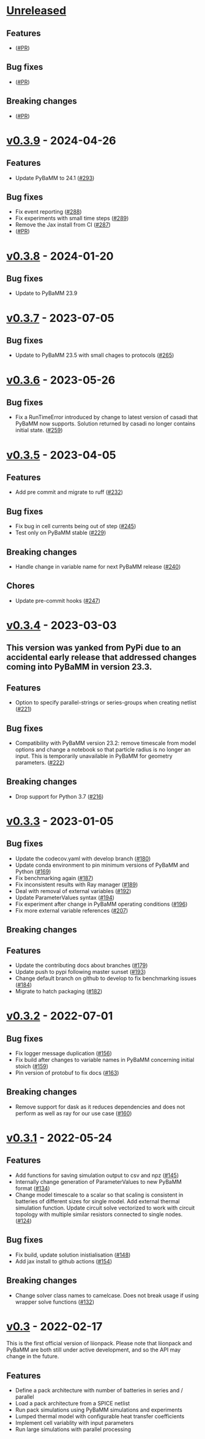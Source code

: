 # [Unreleased](https://github.com/pybamm-team/liionpack/)

## Features

- ([#PR](link))

## Bug fixes

- ([#PR](link))

## Breaking changes

- ([#PR](link))

# [v0.3.9](https://github.com/pybamm-team/liionpack/tree/v0.3.9) - 2024-04-26

## Features

- Update PyBaMM to 24.1 ([#293](https://github.com/pybamm-team/liionpack/pull/293))

## Bug fixes

- Fix event reporting ([#288](https://github.com/pybamm-team/liionpack/pull/288))
- Fix experiments with small time steps ([#289](https://github.com/pybamm-team/liionpack/pull/289))
- Remove the Jax install from CI ([#287](https://github.com/pybamm-team/liionpack/pull/287))
- ([#PR](link))


# [v0.3.8](https://github.com/pybamm-team/liionpack/tree/v0.3.8) - 2024-01-20

## Bug fixes

- Update to PyBaMM 23.9

# [v0.3.7](https://github.com/pybamm-team/liionpack/tree/v0.3.7) - 2023-07-05


## Bug fixes

- Update to PyBaMM 23.5 with small chages to protocols ([#265](https://github.com/pybamm-team/liionpack/pull/265))


# [v0.3.6](https://github.com/pybamm-team/liionpack/tree/v0.3.6) - 2023-05-26


## Bug fixes

- Fix a RunTimeError introduced by change to latest version of casadi that PyBaMM now supports. Solution returned by casadi no longer contains initial state. ([#259](https://github.com/pybamm-team/liionpack/pull/259))


# [v0.3.5](https://github.com/pybamm-team/liionpack/tree/v0.3.5) - 2023-04-05

## Features

- Add pre commit and migrate to ruff ([#232](https://github.com/pybamm-team/liionpack/pull/232))

## Bug fixes

- Fix bug in cell currents being out of step ([#245](https://github.com/pybamm-team/liionpack/pull/245))
- Test only on PyBaMM stable ([#229](https://github.com/pybamm-team/liionpack/pull/229))

## Breaking changes

- Handle change in variable name for next PyBaMM release ([#240](https://github.com/pybamm-team/liionpack/pull/240))

## Chores

- Update pre-commit hooks ([#247](https://github.com/pybamm-team/liionpack/pull/247))

# [v0.3.4](https://github.com/pybamm-team/liionpack/tree/v.0.3.4) - 2023-03-03

## This version was yanked from PyPi due to an accidental early release that addressed changes coming into PyBaMM in version 23.3.

## Features

-   Option to specify parallel-strings or series-groups when creating netlist ([#221](https://github.com/pybamm-team/liionpack/pull/221))

## Bug fixes

-   Compatibility with PyBaMM version 23.2: remove timescale from model options and change a notebook so that particle radius is no longer an input. This is temporarily unavailable in PyBaMM for geometry parameters. ([#222](https://github.com/pybamm-team/liionpack/pull/221))

## Breaking changes

-   Drop support for Python 3.7 ([#216](https://github.com/pybamm-team/liionpack/pull/216))


# [v0.3.3](https://github.com/pybamm-team/liionpack/tree/v0.3.3) - 2023-01-05
## Bug fixes

-   Update the codecov.yaml with develop branch ([#180](https://github.com/pybamm-team/liionpack/pull/180))
-   Update conda environment to pin minimum versions of PyBaMM and Python ([#169](https://github.com/pybamm-team/liionpack/pull/169))
-   Fix benchmarking again ([#187](https://github.com/pybamm-team/liionpack/pull/187))
-   Fix inconsistent results with Ray manager ([#189](https://github.com/pybamm-team/liionpack/pull/189))
-   Deal with removal of external variables ([#192](https://github.com/pybamm-team/liionpack/pull/192))
-   Update ParameterValues syntax ([#194](https://github.com/pybamm-team/liionpack/pull/194))
-   Fix experiment after change in PyBaMM operating conditions ([#196](https://github.com/pybamm-team/liionpack/pull/196))
-   Fix more external variable references ([#207](https://github.com/pybamm-team/liionpack/pull/207))

## Breaking changes

## Features

-   Update the contributing docs about branches ([#179](https://github.com/pybamm-team/liionpack/pull/179))
-   Update push to pypi following master sunset ([#193](https://github.com/pybamm-team/liionpack/pull/193))
-   Change default branch on github to develop to fix benchmarking issues ([#184](https://github.com/pybamm-team/liionpack/pull/184))
-   Migrate to hatch packaging ([#182](https://github.com/pybamm-team/liionpack/pull/182))

# [v0.3.2](https://github.com/pybamm-team/liionpack/tree/v0.3.2) - 2022-07-01

## Bug fixes

-   Fix logger message duplication ([#156](https://github.com/pybamm-team/liionpack/pull/156))
-   Fix build after changes to variable names in PyBaMM concerning initial stoich ([#159](https://github.com/pybamm-team/liionpack/pull/159))
-   Pin version of protobuf to fix docs ([#163](https://github.com/pybamm-team/liionpack/pull/163))

## Breaking changes

-   Remove support for dask as it reduces dependencies and does not perform as well as ray for our use case ([#160](https://github.com/pybamm-team/liionpack/pull/160))

# [v0.3.1](https://github.com/pybamm-team/liionpack/tree/v0.3.1) - 2022-05-24

## Features

-   Add functions for saving simulation output to csv and npz ([#145](https://github.com/pybamm-team/liionpack/pull/145))
-   Internally change generation of ParameterValues to new PyBaMM format ([#134](https://github.com/pybamm-team/liionpack/pull/134))
-   Change model timescale to a scalar so that scaling is consistent in batteries of different sizes for single model. Add external thermal simulation function. Update circuit solve vectorized to work with circuit topology with multiple similar resistors connected to single nodes. ([#124](https://github.com/pybamm-team/liionpack/pull/124))

## Bug fixes

-   Fix build, update solution inistialisation ([#148](https://github.com/pybamm-team/liionpack/pull/148))
-   Add jax install to github actions ([#154](https://github.com/pybamm-team/liionpack/pull/154))

## Breaking changes

-   Change solver class names to camelcase. Does not break usage if using wrapper solve functions ([#132](https://github.com/pybamm-team/liionpack/pull/132))

# [v0.3](https://github.com/pybamm-team/liionpack/tree/v0.3) - 2022-02-17
This is the first official version of liionpack.
Please note that liionpack and PyBaMM are both still under active development, and so the API may change in the future.

## Features

- Define a pack architecture with number of batteries in series and / parallel
- Load a pack architecture from a SPICE netlist
- Run pack simulations using PyBaMM simulations and experiments
- Lumped thermal model with configurable heat transfer coefficients
- Implement cell variablity with input parameters
- Run large simulations with parallel processing
